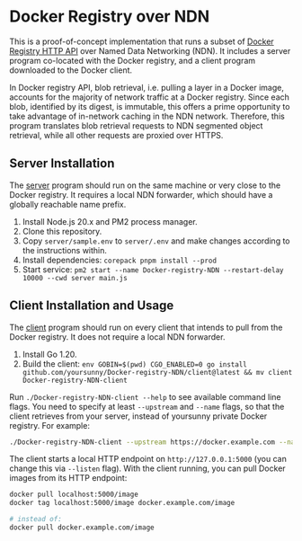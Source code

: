 # Docker Registry over NDN

This is a proof-of-concept implementation that runs a subset of [Docker Registry HTTP API](https://docs.docker.com/registry/spec/api/) over Named Data Networking (NDN).
It includes a server program co-located with the Docker registry, and a client program downloaded to the Docker client.

In Docker registry API, blob retrieval, i.e. pulling a layer in a Docker image, accounts for the majority of network traffic at a Docker registry.
Since each blob, identified by its digest, is immutable, this offers a prime opportunity to take advantage of in-network caching in the NDN network.
Therefore, this program translates blob retrieval requests to NDN segmented object retrieval, while all other requests are proxied over HTTPS.

## Server Installation

The [server](server/) program should run on the same machine or very close to the Docker registry.
It requires a local NDN forwarder, which should have a globally reachable name prefix.

1. Install Node.js 20.x and PM2 process manager.
2. Clone this repository.
3. Copy `server/sample.env` to `server/.env` and make changes according to the instructions within.
4. Install dependencies: `corepack pnpm install --prod`
5. Start service: `pm2 start --name Docker-registry-NDN --restart-delay 10000 --cwd server main.js`

## Client Installation and Usage

The [client](client/) program should run on every client that intends to pull from the Docker registry.
It does not require a local NDN forwarder.

1. Install Go 1.20.
2. Build the client: `env GOBIN=$(pwd) CGO_ENABLED=0 go install github.com/yoursunny/Docker-registry-NDN/client@latest && mv client Docker-registry-NDN-client`

Run `./Docker-registry-NDN-client --help` to see available command line flags.
You need to specify at least `--upstream` and `--name` flags, so that the client retrieves from your server, instead of yoursunny private Docker registry.
For example:

```bash
./Docker-registry-NDN-client --upstream https://docker.example.com --name /example/docker
```

The client starts a local HTTP endpoint on `http://127.0.0.1:5000` (you can change this via `--listen` flag).
With the client running, you can pull Docker images from its HTTP endpoint:

```bash
docker pull localhost:5000/image
docker tag localhost:5000/image docker.example.com/image

# instead of:
docker pull docker.example.com/image
```
